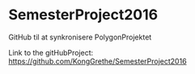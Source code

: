 # SemesterProject2016
GitHub til at synkronisere PolygonProjektet

Link to the gitHubProject: https://github.com/KongGrethe/SemesterProject2016
